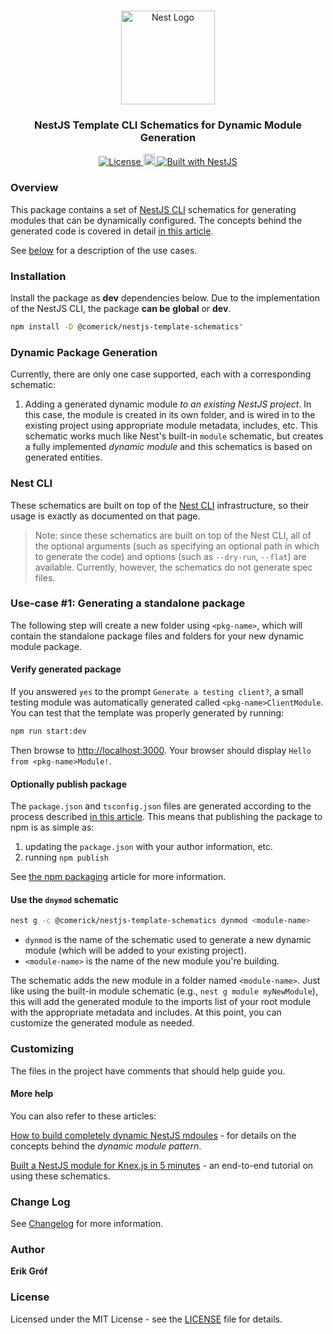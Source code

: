 <h1 align="center"></h1>

<div align="center">
  <a href="http://nestjs.com/" target="_blank">
    <img src="https://nestjs.com/img/logo_text.svg" width="150" alt="Nest Logo" />
  </a>
</div>

<h3 align="center">NestJS Template CLI Schematics for Dynamic Module Generation</h3>

<div align="center">
  <a href="https://nestjs.com" target="_blank">
    <img src="https://img.shields.io/badge/license-MIT-brightgreen.svg" alt="License" />
    <img src="https://badge.fury.io/js/%40nestjsplus%2Fdyn-schematics.svg" alt="npm version" height="18">
    <img src="https://img.shields.io/badge/built%20with-NestJs-red.svg" alt="Built with NestJS">
  </a>
</div>

### Overview

This package contains a set of [NestJS CLI](https://docs.nestjs.com/cli/overview) schematics for generating modules that can be dynamically configured.  The concepts behind the generated code is covered in detail [in this article](https://dev.to/nestjs/advanced-nestjs-how-to-build-completely-dynamic-nestjs-modules-1370).

See [below](#dynamic-package-generation) for a description of the use cases.

### Installation

Install the package as **dev** dependencies below.  Due to the implementation of the NestJS CLI, the package **can be** **global** or **dev**.

```bash
npm install -D @comerick/nestjs-template-schematics"
```

### Dynamic Package Generation

Currently, there are only one case supported, each with a corresponding schematic:

1. Adding a generated dynamic module *to an existing NestJS project*. In this case, the module is created in its own folder, and is wired in to the existing project using appropriate module metadata, includes, etc.  This schematic works much like Nest's built-in `module` schematic, but creates a fully implemented *dynamic module* and this schematics is based on generated entities.

### Nest CLI

These schematics are built on top of the [Nest CLI](https://docs.nestjs.com/cli/usages) infrastructure, so their usage is exactly as documented on that page.

> Note: since these schematics are built on top of the Nest CLI, all of the optional arguments (such as specifying an optional path in which to generate the code) and options (such as `--dry-run`, `--flat`) are available.  Currently, however, the schematics do not generate spec files.

### Use-case #1: Generating a standalone package

The following step will create a new folder using `<pkg-name>`, which will contain the standalone package files and folders for your new dynamic module package.

#### Verify generated package

If you answered `yes` to the prompt `Generate a testing client?`, a small testing module was automatically generated called `<pkg-name>ClientModule`.  You can test that the template was properly generated by running:

```bash
npm run start:dev
```

Then browse to [http://localhost:3000](http://localhost:3000).  Your browser should display `Hello from <pkg-name>Module!`.

#### Optionally publish package

The `package.json` and `tsconfig.json` files are generated according to the process described [in this article](https://dev.to/nestjs/publishing-nestjs-packages-with-npm-21fm).  This means that publishing the package to npm is as simple as:
1. updating the `package.json` with your author information, etc.
2. running `npm publish`

See [the npm packaging](https://dev.to/nestjs/publishing-nestjs-packages-with-npm-21fm) article for more information.

#### Use the `dnymod` schematic

```bash
nest g -c @comerick/nestjs-template-schematics dynmod <module-name>
```

- `dynmod` is the name of the schematic used to generate a new dynamic module (which will be added to your existing project).
- `<module-name>` is the name of the new module you're building.

The schematic adds the new module in a folder named `<module-name>`.  Just like using the built-in module schematic (e.g., `nest g module myNewModule`), this will add the generated module to the imports list of your root module with the appropriate metadata and includes.  At this point, you can customize the generated module as needed.

### Customizing

The files in the project have comments that should help guide you.

#### More help

You can also refer to these articles:

[How to build completely dynamic NestJS mdoules](https://dev.to/nestjs/advanced-nestjs-how-to-build-completely-dynamic-nestjs-modules-1370) - for details on the concepts behind the *dynamic module pattern*.

[Built a NestJS module for Knex.js in 5 minutes](https://dev.to/nestjs/build-a-nestjs-module-for-knex-js-or-other-resource-based-libraries-in-5-minutes-12an) - an end-to-end tutorial on using these schematics.


### Change Log

See [Changelog](CHANGELOG.md) for more information.


### Author

**Erik Gróf**

### License

Licensed under the MIT License - see the [LICENSE](LICENSE) file for details.
